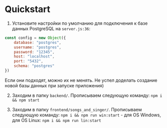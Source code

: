 # Quickstart

1. Установите настройки по умолчанию для подключения к базе данных PostgreSQL на `server.js:36`:
```js
const config = new Object({
    database: "postgres",
    username: "postgres",
    password: "12345",
    host: "localhost",
    port: "5432",
    schema: "postgres"
})
```
Если они подходят, можно их не менять. Не успел доделать создание новой базы данных при запуске приложения)

2. Заходим в папку `backend/`. Прописываем следующую команду: `npm i && npm start`

3. Заходим в папку `frontend/songs_and_singer/`. Прописываем следующую команду: `npm i && npm run win:start` - для OS Windows, для OS Linux: `npm i && npm run lin:start`